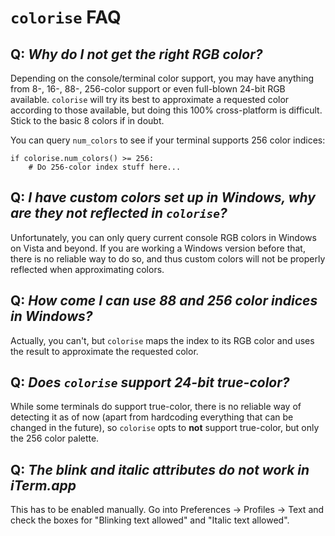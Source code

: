 # ``colorise`` FAQ

## Q: *Why do I not get the right RGB color?*

Depending on the console/terminal color support, you may have anything from 8-,
16-, 88-, 256-color support or even full-blown 24-bit RGB available.
``colorise`` will try its best to approximate a requested color according to
those available, but doing this 100% cross-platform is difficult. Stick to the
basic 8 colors if in doubt.

You can query ``num_colors`` to see if your terminal supports 256 color indices:

    if colorise.num_colors() >= 256:
        # Do 256-color index stuff here...

## Q: *I have custom colors set up in Windows, why are they not reflected in ``colorise``?*

Unfortunately, you can only query current console RGB colors in Windows on Vista
and beyond. If you are working a Windows version before that, there is no
reliable way to do so, and thus custom colors will not be properly reflected
when approximating colors.

## Q: *How come I can use 88 and 256 color indices in Windows?*

Actually, you can't, but ``colorise`` maps the index to its RGB color and uses
the result to approximate the requested color.

## Q: *Does ``colorise`` support 24-bit true-color?*

While some terminals do support true-color, there is no reliable way of
detecting it as of now (apart from hardcoding everything that can be changed in
the future), so ``colorise`` opts to **not** support true-color, but only the
256 color palette.

## Q: *The blink and italic attributes do not work in iTerm.app*

This has to be enabled manually. Go into Preferences -> Profiles -> Text and
check the boxes for "Blinking text allowed" and "Italic text allowed".
